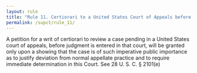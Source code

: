 ```yaml
---
layout: rule
title: "Rule 11. Certiorari to a United States Court of Appeals before Judgment"
permalink: /supct/rule_11/
---
```


A petition for a writ of certiorari to review a case pending in a United States court of appeals, before judgment is entered in that court, will be granted only upon a showing that the case is of such imperative public importance as to justify deviation from normal appellate practice and to require immediate determination in this Court. See 28 U. S. C. § 2101(e)